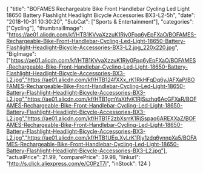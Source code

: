 {
	"title": "BOFAMES Rechargeable Bike Front Handlebar Cycling Led Light 18650 Battery Flashlight Headlight Bicycle Accessories BX3-L2-5h",
	"date": "2018-10-31 10:30:20",
	"SubCat": ["Sports & Entertainment"],
	"categories": ["Cycling"],
	"thumbnailImage": "https://ae01.alicdn.com/kf/HTB1KVvaXzzuK1Rjy0Fpq6yEpFXaO/BOFAMES-Rechargeable-Bike-Front-Handlebar-Cycling-Led-Light-18650-Battery-Flashlight-Headlight-Bicycle-Accessories-BX3-L2.jpg_220x220.jpg",
	"BigImage": ["https://ae01.alicdn.com/kf/HTB1KVvaXzzuK1Rjy0Fpq6yEpFXaO/BOFAMES-Rechargeable-Bike-Front-Handlebar-Cycling-Led-Light-18650-Battery-Flashlight-Headlight-Bicycle-Accessories-BX3-L2.jpg","https://ae01.alicdn.com/kf/HTB124fXXx_rK1RkHFqDq6yJAFXaP/BOFAMES-Rechargeable-Bike-Front-Handlebar-Cycling-Led-Light-18650-Battery-Flashlight-Headlight-Bicycle-Accessories-BX3-L2.jpg","https://ae01.alicdn.com/kf/HTB1gmYaXtfvK1RjSszhq6AcGFXaR/BOFAMES-Rechargeable-Bike-Front-Handlebar-Cycling-Led-Light-18650-Battery-Flashlight-Headlight-Bicycle-Accessories-BX3-L2.jpg","https://ae01.alicdn.com/kf/HTB1F2zbXsrrK1RjSspaq6AREXXaZ/BOFAMES-Rechargeable-Bike-Front-Handlebar-Cycling-Led-Light-18650-Battery-Flashlight-Headlight-Bicycle-Accessories-BX3-L2.jpg","https://ae01.alicdn.com/kf/HTB1UEq.XyLrK1Rjy1zdq6ynnpXa5/BOFAMES-Rechargeable-Bike-Front-Handlebar-Cycling-Led-Light-18650-Battery-Flashlight-Headlight-Bicycle-Accessories-BX3-L2.jpg"],
	"actualPrice": 21.99,
	"comparePrice": 39.98,
	"linkurl": "http://s.click.aliexpress.com/e/C0PzT7i",
	"inStock": 124
}

